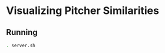 Visualizing Pitcher Similarities
================================

## Running

```bash
. server.sh
```
